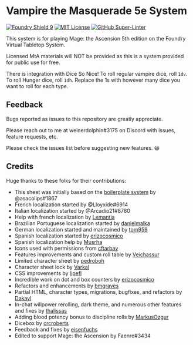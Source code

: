# Vampire the Masquerade 5e System

[![Foundry Shield 9]][Foundry URL]
[![MIT License]][MIT URL]
[![GitHub Super-Linter]][Super-Linter URL]

This system is for playing Mage: the Ascension 5th edition on the Foundry Virtual Tabletop System.

Licensed MtA materials will NOT be provided as this is a system provided for public use for free.

There is integration with Dice So Nice! To roll regular vampire dice, roll `1dv`. To roll Hunger dice, roll `1dh`. Replace the 1s with however many dice you want to roll for each type.

## Feedback

Bugs reported as issues to this repository are greatly appreciate.

Please reach out to me at weinerdolphin#3175 on Discord with issues, feature requests, etc.

Please check the issues list before suggesting new features. :smiley:

## Credits

Huge thanks to these folks for their contributions:

* This sheet was initially based on the [boilerplate system] by @asacolips#1867
* French localization started by @Lloyxide#6914
* Italian localization started by @Arcadio21#8780
* Help with french localization by [Lemantia]
* Brazilian Portuguese localization started by [danielmalka]
* German localization started and maintained by [tom959]
* Spanish localization started by [erizocosmico]
* Spanish localization help by [Musrha]
* Icons used with permissions from [cftarbay]
* Features improvements and custom roll table by [Veichassur]
* Limited character sheet by [pedroboh]
* Character sheet lock by [Varkal]
* CSS improvements by [lipefl]
* Incredible work on dot and box counters by [erizocosmico]
* Refactors and enhancements by [bmgraves]
* Partial HTML, character types, migrations, bugfixes, and refactors by [Dakayl]
* In-chat willpower rerolling, dark theme, and numerous other features and fixes by [thalissas]
* Adding blood potency bonus to discipline rolls by [MarkusOzgur]
* Dicebox by [crcroberts]
* Feedback and fixes by [eisenfuchs]
* Edited to support Mage: the Ascension by Faenre#3434

[Foundry Shield 9]: https://img.shields.io/badge/Foundry-9-informational
[Foundry URL]: https://foundryvtt.com

[MIT License]: https://img.shields.io/badge/License-MIT-green
[MIT URL]: https://github.com/Rayji96/foundry-V5/blob/main/LICENSE

[GitHub Super-Linter]: https://github.com/Rayji96/foundry-V5/workflows/Super-Linter/badge.svg
[Super-Linter URL]: https://github.com/marketplace/actions/super-linter

[boilerplate system]: https://gitlab.com/asacolips-projects/foundry-mods/foundryvtt-system-tutorial
[danielmalka]: https://github.com/danielmalka
[cftarbay]: https://github.com/cftarbay
[lipefl]: https://github.com/lipefl
[erizocosmico]: https://github.com/erizocosmico
[tom959]: https://github.com/tom959
[bmgraves]: https://github.com/bmgraves
[eisenfuchs]: https://github.com/eisenfuchs
[Veichassur]: https://github.com/Veichassur
[pedroboh]: https://github.com/pedroboh
[Lemantia]: https://github.com/Lemantia
[Varkal]: https://github.com/Varkal
[Dakayl]: https://github.com/Dakayl
[thalissas]: https://github.com/thalissa
[MarkusOzgur]: https://github.com/MarkusOzgur
[Musrha]: https://github.com/Musrha
[crcroberts]: https://github.com/crcroberts
